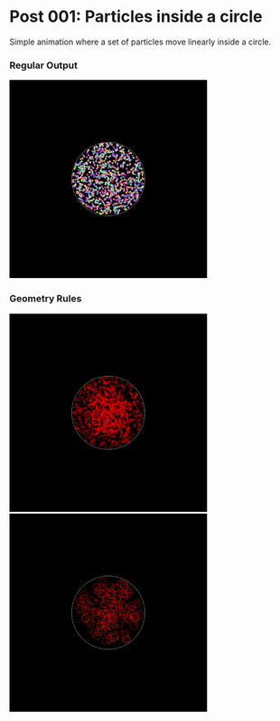 # Post 001: Particles inside a circle

Simple animation where a set of particles move linearly inside a circle.

### Regular Output
<img src="doc/color.png" width="350">

### Geometry Rules
<img src="doc/geometry.png" width="350"> <img src="doc/simple_geometry.png" width="350">
